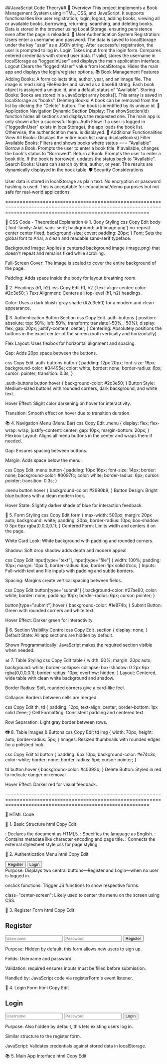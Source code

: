 ##JavaScript Code Theory##
🧩 Overview
This project implements a Book Management System using HTML, CSS, and JavaScript.
It supports functionalities like user registration, login,
logout, adding books, viewing all or available books, borrowing, returning,
searching, and deleting books. Data is stored in the browser using
Local Storage, ensuring persistence even after the page is reloaded.
👤 User Authentication System
Registration:
Users enter a username and password.
The data is saved to localStorage under the key "user" as a JSON string.
After successful registration, the user is prompted to log in.
Login
Takes input from the login form.
Compares entered credentials with stored user data.
If valid, stores the username in localStorage as "loggedInUser" and displays the main
application interface.
Logout
Clears the "loggedInUser" value from localStorage.
Hides the main app and displays the login/register options.
📚 Book Management Features
Adding Books:
A form collects title, author, year, and an image file.
The image is read using FileReader and saved as a base64 string.
Each book object is assigned a unique id, and a default status of "Available".
Storing Books:
Books are stored in a JavaScript array books[].
This array is saved in localStorage as "books".
Deleting Books:
A book can be removed from the list by clicking the "Delete" button.
The book is identified by its unique id.
🔁 Application Navigation
Dynamic Section Display:
The showSection(id) function hides all sections and displays the requested one.
The main app is only shown after a successful login.
Auth Flow:
If a user is logged in ("loggedInUser" exists in localStorage), the app loads the book list.
Otherwise, the authentication menu is displayed.
📘 Additional Functionalities
View All Books:
Displays the entire book list using displayBooks()
Filter Available Books:
Filters and shows books where status === "Available"
Borrow a Book:
Prompts the user to enter a book title.
If available, changes the book's status to "Borrowed".
Return a Book:
Prompts the user to enter a book title.
If the book is borrowed, updates the status back to "Available".
Search Books:
Users can search by title, author, or year.
The results are dynamically displayed in the book table.
🛡️ Security Considerations

User data is stored in localStorage as plain text.
No encryption or password hashing is used.
This is acceptable for educational/demo purposes but not safe for real-world applications.

==============================================================================================================================================================

🎨 CSS Code - Theoretical Explanation
🌐 1. Body Styling
css
Copy
Edit
body {
  font-family: Arial, sans-serif;
  background: url('image.png') no-repeat center center fixed;
  background-size: cover;
  padding: 20px;
}
Font: Sets the global font to Arial, a clean and readable sans-serif typeface.

Background Image: Applies a centered background image (image.png) that doesn't repeat and remains fixed while scrolling.

Full-Screen Cover: The image is scaled to cover the entire background of the page.

Padding: Adds space inside the body for layout breathing room.

🧾 2. Headings (h1, h2)
css
Copy
Edit
h1, h2 {
  text-align: center;
  color: #2c3e50;
}
Text Alignment: Centers all top-level (h1, h2) headings.

Color: Uses a dark bluish-gray shade (#2c3e50) for a modern and clean appearance.

🔐 3. Authentication Button Section
css
Copy
Edit
.auth-buttons {
  position: absolute;
  top: 50%;
  left: 50%;
  transform: translate(-50%, -50%);
  display: flex;
  gap: 20px;
  justify-content: center;
}
Centering: Absolutely positions the buttons in the exact center of the screen (both vertically and horizontally).

Flex Layout: Uses flexbox for horizontal alignment and spacing.

Gap: Adds 20px space between the buttons.

css
Copy
Edit
.auth-buttons button {
  padding: 12px 20px;
  font-size: 16px;
  background-color: #34495e;
  color: white;
  border: none;
  border-radius: 6px;
  cursor: pointer;
  transition: 0.3s;
}

.auth-buttons button:hover {
  background-color: #2c3e50;
}
Button Style: Medium-sized buttons with rounded corners, dark background, and white text.

Hover Effect: Slight color darkening on hover for interactivity.

Transition: Smooth effect on hover due to transition duration.

📚 4. Navigation Menu (Menu Bar)
css
Copy
Edit
.menu {
  display: flex;
  flex-wrap: wrap;
  justify-content: center;
  gap: 10px;
  margin-bottom: 20px;
}
Flexbox Layout: Aligns all menu buttons in the center and wraps them if needed.

Gap: Ensures spacing between buttons.

Margin: Adds space below the menu.

css
Copy
Edit
.menu button {
  padding: 10px 16px;
  font-size: 14px;
  border: none;
  background-color: #0097fc;
  color: white;
  border-radius: 6px;
  cursor: pointer;
  transition: 0.3s;
}

.menu button:hover {
  background-color: #2980b9;
}
Button Design: Bright blue buttons with a clean modern look.

Hover State: Slightly darker shade of blue for interaction feedback.

🧾 5. Form Styling
css
Copy
Edit
form {
  max-width: 500px;
  margin: 20px auto;
  background: white;
  padding: 20px;
  border-radius: 10px;
  box-shadow: 0 3px 6px rgba(0,0,0,0.1);
}
Centered Form: Limits width and centers it on the page.

White Card Look: White background with padding and rounded corners.

Shadow: Soft drop shadow adds depth and modern appeal.

css
Copy
Edit
input[type="text"], input[type="file"] {
  width: 100%;
  padding: 10px;
  margin: 10px 0;
  border-radius: 6px;
  border: 1px solid #ccc;
}
Inputs: Full-width text and file inputs with padding and subtle borders.

Spacing: Margins create vertical spacing between fields.

css
Copy
Edit
button[type="submit"] {
  background-color: #27ae60;
  color: white;
  border: none;
  padding: 10px;
  border-radius: 6px;
  cursor: pointer;
}

button[type="submit"]:hover {
  background-color: #1e874b;
}
Submit Button: Green with rounded corners and white text.

Hover Effect: Darker green for interactivity.

🧱 6. Section Visibility Control
css
Copy
Edit
.section {
  display: none;
}
Default State: All app sections are hidden by default.

Shown Programmatically: JavaScript makes the required section visible when needed.

📊 7. Table Styling
css
Copy
Edit
table {
  width: 90%;
  margin: 20px auto;
  background: white;
  border-collapse: collapse;
  box-shadow: 0 2px 6px rgba(0,0,0,0.1);
  border-radius: 10px;
  overflow: hidden;
}
Layout: Centered, wide table with clean white background and shadow.

Border Radius: Soft, rounded corners give a card-like feel.

Collapse: Borders between cells are merged.

css
Copy
Edit
th, td {
  padding: 12px;
  text-align: center;
  border-bottom: 1px solid #eee;
}
Cell Formatting: Consistent padding and centered text.

Row Separation: Light gray border between rows.

📷 8. Table Images & Buttons
css
Copy
Edit
td img {
  width: 70px;
  height: auto;
  border-radius: 5px;
}
Images: Resized thumbnails with rounded edges for a polished look.

css
Copy
Edit
td button {
  padding: 6px 10px;
  background-color: #e74c3c;
  color: white;
  border: none;
  border-radius: 5px;
  cursor: pointer;
}

td button:hover {
  background-color: #c0392b;
}
Delete Button: Styled in red to indicate danger or removal.

Hover Effect: Darker red for visual feedback.

==============================================================================================================================================================

📘 HTML Code

🧱 1. Basic Structure
html
Copy
Edit
<!DOCTYPE html>
<html lang="en">
<head>
  <meta charset="UTF-8">
  <title>Book Management System</title>
  <link rel="stylesheet" href="style.css">
</head>
<body>
<!DOCTYPE html>: Declares the document as HTML5.

<html lang="en">: Specifies the language as English.

<head>: Contains metadata like character encoding and page title.

<link>: Connects the external stylesheet style.css for page styling.

🔐 2. Authentication Menu
html
Copy
Edit
<div id="authMenu" class="center-screen">
  <button onclick="showAuthForm('register')">Register</button>
  <button onclick="showAuthForm('login')">Login</button>
</div>
Purpose: Displays two central buttons—Register and Login—when no user is logged in.

onclick functions: Trigger JS functions to show respective forms.

class="center-screen": Likely used to center the menu on the screen using CSS.

📝 3. Register Form
html
Copy
Edit
<div id="register" class="section center-box">
  <h2>Register</h2>
  <form id="registerForm">
    <input type="text" id="regUsername" placeholder="Username" required>
    <input type="password" id="regPassword" placeholder="Password" required>
    <button type="submit">Register</button>
  </form>
</div>
Purpose: Hidden by default, this form allows new users to sign up.

Fields: Username and password.

Validation: required ensures inputs must be filled before submission.

Handled by: JavaScript code via registerForm's event listener.

🔐 4. Login Form
html
Copy
Edit
<div id="login" class="section center-box">
  <h2>Login</h2>
  <form id="loginForm">
    <input type="text" id="loginUsername" placeholder="Username" required>
    <input type="password" id="loginPassword" placeholder="Password" required>
    <button type="submit">Login</button>
  </form>
</div>
Purpose: Also hidden by default, this lets existing users log in.

Similar structure to the register form.

JavaScript: Validates credentials against stored data in localStorage.

📚 5. Main App Interface
html
Copy
Edit
<div id="mainApp" style="display: none;">
  <h1>📚 Book Management System</h1>
Hidden initially: Only visible once a user is logged in.

Contains all book management features.

🔘 6. Menu Buttons
html
Copy
Edit
<div class="menu">
  <button onclick="showSection('add')">1. Add Book</button>
  <button onclick="showAllBooks()">2. Show All Books</button>
  ...
</div>
Navigation: Allows users to access different features:

Add a book

View all books

View available books

Borrow book

Return book

Search by title

Search by author

Logout

Each button is linked to a function in script.js.

📥 7. Add Book Form
html
Copy
Edit
<div id="add" class="section">
  <h2>Add a New Book</h2>
  <form id="bookForm">
    ...
  </form>
</div>
Form Fields:

Title

Author

Year

Book cover image

Form ID: bookForm, used in JavaScript to handle form submission.

Result: Adds a new book object to the system, with an uploaded cover image.

📄 8. Book List Table
html
Copy
Edit
<div class="section" id="bookList">
  <h2>Books List</h2>
  <table>
    <thead>...</thead>
    <tbody id="bookTableBody"></tbody>
  </table>
</div>
Purpose: Displays all books in a structured table format.

thead: Table headers like cover, title, author, year, status, and actions.

tbody: Populated dynamically via JavaScript using displayBooks() function.

Each row: Represents one book with a delete button.

🧠 9. Script Link
html
Copy
Edit
<script src="script.js"></script>
</body>
</html>
Connects the logic: Links the JavaScript file that handles registration, login, book actions, and UI updates.
![Screenshot 2025-06-23 222547](https://github.com/user-attachments/assets/4a460abc-8571-4dcf-8eb0-417e75bed373)
![Screenshot 2025-06-23 222623](https://github.com/user-attachments/assets/ec369d0c-5c3c-4d4f-b2e4-672870376cf3)


